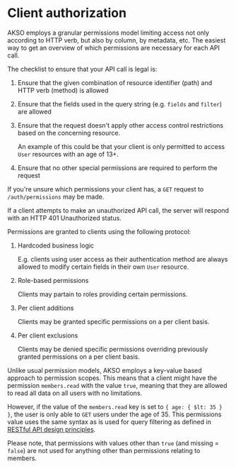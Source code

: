 # Client authorization
AKSO employs a granular permissions model limiting access not only according to HTTP verb, but also by column, by metadata, etc. The easiest way to get an overview of which permissions are necessary for each API call.

The checklist to ensure that your API call is legal is:
1. Ensure that the given combination of resource identifier (path) and HTTP verb (method) is allowed
2. Ensure that the fields used in the query string (e.g. `fields` and `filter`) are allowed
3. Ensure that the request doesn't apply other access control restrictions based on the concerning resource.

	An example of this could be that your client is only permitted to access `User` resources with an age of 13+.

4. Ensure that no other special permissions are required to perform the request

If you're unsure which permissions your client has, a `GET` request to `/auth/permissions` may be made.

If a client attempts to make an unauthorized API call, the server will respond with an HTTP 401 Unauthorized status.

Permissions are granted to clients using the following protocol:
1. Hardcoded business logic

	E.g. clients using user access as their authentication method are always allowed to modify certain fields in their own `User` resource.

2. Role-based permissions

	Clients may partain to roles providing certain permissions.

3. Per client additions

	Clients may be granted specific permissions on a per client basis.

4. Per client exclusions

	Clients may be denied specific permissions overriding previously granted permissions on a per client basis.

Unlike usual permission models, AKSO employs a key-value based approach to permission scopes. This means that a client might have the permission `members.read` with the value `true`, meaning that they are allowed to read all data on all users with no limitations.

However, if the value of the `members.read` key is set to `{ age: { $lt: 35 } }`, the user is only able to `GET` users under the age of 35. This permissions value uses the same syntax as is used for query filtering as defined in [RESTful API design principles](restful.md).

Please note, that permissions with values other than `true` (and missing = `false`) are not used for anything other than permissions relating to members.
